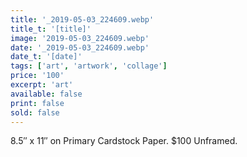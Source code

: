 ```yaml
---
title: '_2019-05-03_224609.webp'
title_t: '[title]'
image: '2019-05-03_224609.webp'
date: '_2019-05-03_224609.webp'
date_t: '[date]'
tags: ['art', 'artwork', 'collage']
price: '100'
excerpt: 'art'
available: false
print: false
sold: false
---
```



8.5″ x 11″ on Primary Cardstock Paper.
$100 Unframed.
